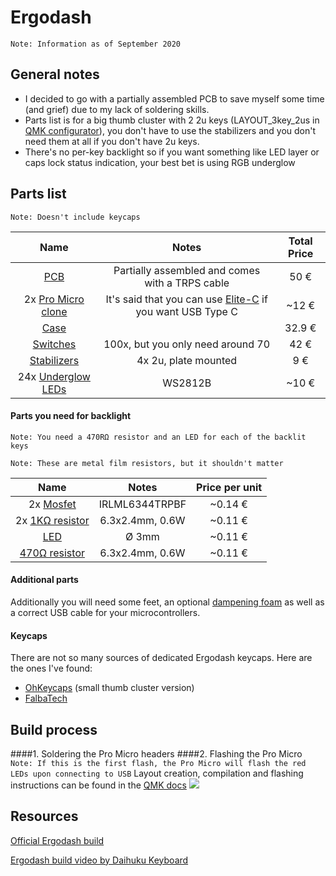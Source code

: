 # Ergodash

`Note: Information as of September 2020`

## General notes
* I decided to go with a partially assembled PCB to save myself some time (and grief) due to my lack of soldering skills.
* Parts list is for a big thumb cluster with 2 2u keys (LAYOUT_3key_2us in [QMK configurator](https://config.qmk.fm/)), you don't have to use the stabilizers and you don't need them at all if you don't have 2u keys.
* There's no per-key backlight so if you want something like LED layer or caps lock status indication, your best bet is using RGB underglow

## Parts list
`Note: Doesn't include keycaps`

| Name | Notes | Total Price |
|:----:|:-----:|:-----------:|
| [PCB](https://falba.tech/product/ergodash-partially-assembled-with-electronics-cables/?v=928568b84963) | Partially assembled and comes with a TRPS cable | 50 € |
| 2x [Pro Micro clone](laskarduino.cz/arduino-leonardo-pro-micro/) | It's said that you can use [Elite-C](https://keeb.io/products/elite-c-low-profile-version-usb-c-pro-micro-replacement-atmega32u4) if you want USB Type C | ~12 € |
| [Case](https://keycapsss.com/keyboard-parts/cases/76/ergodash-acrylic-plate-case?c=12) || 32.9 € |
| [Switches](https://candykeys.com/product/cherry-mx-blue-plate-m) | 100x, but you only need around 70 | 42 € |
| [Stabilizers](https://candykeys.com/product/genuine-cherry-mx-stabiliser-pack-plate-mount) | 4x 2u, plate mounted | 9 € |
| 24x [Underglow LEDs](https://www.tme.eu/cz/details/ws2812b-v5/diody-led-smd-barevne/worldsemi/) | WS2812B | ~10 € |

#### Parts you need for backlight
`Note: You need a 470RΩ resistor and an LED for each of the backlit keys`

`Note: These are metal film resistors, but it shouldn't matter`

| Name | Notes | Price per unit |
|:----:|:-----:|:-----------:|
| 2x [Mosfet](https://www.tme.eu/cz/details/irlml6344trpbf/tranzistory-s-kanalem-n-smd/infineon-irf/) | IRLML6344TRPBF | ~0.14 € |
| 2x [1KΩ resistor](https://www.gme.cz/rm-1k-0207-0-6w-1)| 6.3x2.4mm, 0.6W | ~0.11 € |
| [LED](https://www.tme.eu/cz/details/ww03a3swq4-n2/led-diody-tht-3mm/wah-wang-holding/) | Ø 3mm | ~0.11 € |
| [470Ω resistor](https://www.gme.cz/rm-470r-0207-0-6w-1)| 6.3x2.4mm, 0.6W | ~0.11 € |

#### Additional parts
Additionally you will need some feet, an optional [dampening foam](https://switchandclick.com/2020/08/26/the-best-dampening-foam-for-a-mechanical-keyboard/) as well as a correct USB cable for your microcontrollers.

#### Keycaps
There are not so many sources of dedicated Ergodash keycaps. Here are the ones I've found: 
* [OhKeycaps](https://ohkeycaps.com/collections/dsa-blanks/products/dsa-pink-purple?variant=29211011711087) (small thumb cluster version)
* [FalbaTech](https://falba.tech/product/dsa-keycaps-black-blank-left-right-keyboards-redox-copy/?v=928568b84963)

## Build process

####1. Soldering the Pro Micro headers
####2. Flashing the Pro Micro
`Note: If this is the first flash, the Pro Micro will flash the red LEDs upon connecting to USB`
Layout creation, compilation and flashing instructions can be found in the [QMK docs](https://docs.qmk.fm/#/)
![](https://imgur.com/a/F3rMY8h)

## Resources
[Official Ergodash build](https://github.com/omkbd/ErgoDash/blob/master/Doc/build-en.md)

[Ergodash build video by Daihuku Keyboard](https://www.youtube.com/watch?v=yHgvEU0NYCk)
